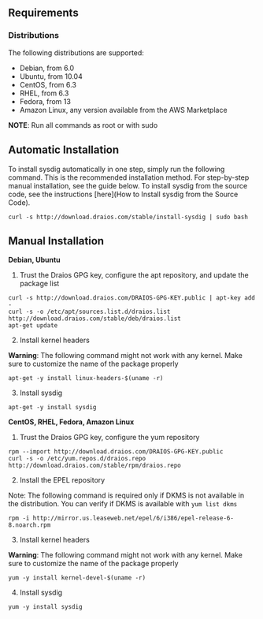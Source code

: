 ## Requirements

### Distributions

The following distributions are supported:

* Debian, from 6.0
* Ubuntu, from 10.04
* CentOS, from 6.3
* RHEL, from 6.3
* Fedora, from 13
* Amazon Linux, any version available from the AWS Marketplace

**NOTE**: Run all commands as root or with sudo  

## Automatic Installation  
To install sysdig automatically in one step, simply run the following command. This is the recommended installation method. For step-by-step manual installation, see the guide below. To install sysdig from the source code, see the instructions [here](How to Install sysdig from the Source Code).

```
curl -s http://download.draios.com/stable/install-sysdig | sudo bash
```

## Manual Installation
 
**Debian, Ubuntu**

1) Trust the Draios GPG key, configure the apt repository, and update the package list
```
curl -s http://download.draios.com/DRAIOS-GPG-KEY.public | apt-key add -  
curl -s -o /etc/apt/sources.list.d/draios.list http://download.draios.com/stable/deb/draios.list  
apt-get update
```
2) Install kernel headers

**Warning**: The following command might not work with any kernel. Make sure to customize the name of the package properly
``` 
apt-get -y install linux-headers-$(uname -r)
``` 

3) Install sysdig
``` 
apt-get -y install sysdig
``` 

**CentOS, RHEL, Fedora, Amazon Linux**

1) Trust the Draios GPG key, configure the yum repository
```
rpm --import http://download.draios.com/DRAIOS-GPG-KEY.public  
curl -s -o /etc/yum.repos.d/draios.repo http://download.draios.com/stable/rpm/draios.repo
```

2) Install the EPEL repository

Note: The following command is required only if DKMS is not available in the distribution. You can verify if DKMS is available with `yum list dkms`

```
rpm -i http://mirror.us.leaseweb.net/epel/6/i386/epel-release-6-8.noarch.rpm
```

3) Install kernel headers

**Warning**: The following command might not work with any kernel. Make sure to customize the name of the package properly
```
yum -y install kernel-devel-$(uname -r)
```

4) Install sysdig
``` 
yum -y install sysdig
``` 